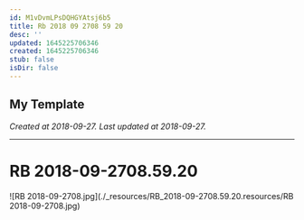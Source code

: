 ```yaml
---
id: M1vDvmLPsDQHGYAtsj6b5
title: Rb 2018 09 2708 59 20
desc: ''
updated: 1645225706346
created: 1645225706346
stub: false
isDir: false
---
```

My Template
---

_Created at 2018-09-27._
_Last updated at 2018-09-27._




---

# RB 2018-09-2708.59.20


![RB 2018-09-2708.jpg](./_resources/RB_2018-09-2708.59.20.resources/RB 2018-09-2708.jpg)

